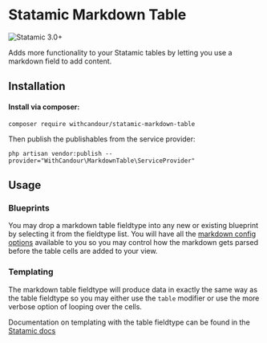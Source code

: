 # Statamic Markdown Table

![Statamic 3.0+](https://img.shields.io/badge/Statamic-3.0+-FF269E?style=for-the-badge&link=https://statamic.com)

Adds more functionality to your Statamic tables by letting you use a markdown field to add content. 

## Installation

#### Install via composer:
```
composer require withcandour/statamic-markdown-table
```
Then publish the publishables from the service provider:
```
php artisan vendor:publish --provider="WithCandour\MarkdownTable\ServiceProvider"
```

## Usage

### Blueprints
You may drop a markdown table fieldtype into any new or existing blueprint by selecting it from the fieldtype list. You will have all the [markdown config options](https://statamic.dev/fieldtypes/markdown#config-options) available to you so you may control how the markdown gets parsed before the table cells are added to your view.

### Templating
The markdown table fieldtype will produce data in exactly the same way as the table fieldtype so you may either use the `table` modifier or use the more verbose option of looping over the cells.

Documentation on templating with the table fieldtype can be found in the [Statamic docs](https://statamic.dev/fieldtypes/markdown#config-options)
